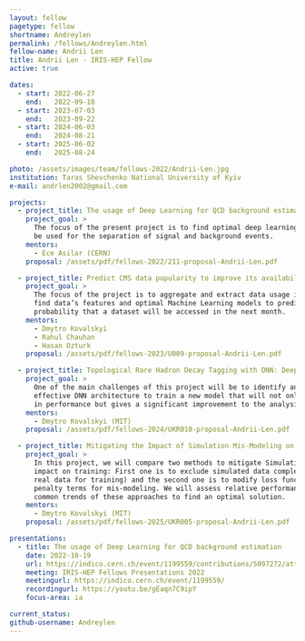 ```yaml
---
layout: fellow
pagetype: fellow
shortname: Andreylen
permalink: /fellows/Andreylen.html
fellow-name: Andrii Len
title: Andrii Len - IRIS-HEP Fellow
active: true

dates:
  - start: 2022-06-27
    end:   2022-09-18
  - start: 2023-07-03
    end:   2023-09-22
  - start: 2024-06-03
    end:   2024-08-21
  - start: 2025-06-02
    end:   2025-08-24

photo: /assets/images/team/fellows-2022/Andrii-Len.jpg
institution: Taras Shevchenko National University of Kyiv
e-mail: andrlen2002@gmail.com

projects:
  - project_title: The usage of Deep Learning for QCD background estimation
    project_goal: >
      The focus of the present project is to find optimal deep learning models to
      be used for the separation of signal and background events.
    mentors:
      - Ece Asilar (CERN)
    proposal: /assets/pdf/fellows-2022/211-proposal-Andrii-Len.pdf

  - project_title: Predict CMS data popularity to improve its availability for physics analysis
    project_goal: >
      The focus of the project is to aggregate and extract data usage information,
      find data’s features and optimal Machine Learning models to predict the
      probability that a dataset will be accessed in the next month.
    mentors:
      - Dmytro Kovalskyi
      - Rahul Chauhan
      - Hasan Ozturk
    proposal: /assets/pdf/fellows-2023/U009-proposal-Andrii-Len.pdf

  - project_title: Topological Rare Hadron Decay Tagging with DNN: Deep neural net topological tagger for rare hadron decay identification
    project_goal: >
      One of the main challenges of this project will be to identify and build an
      effective DNN architecture to train a new model that will not only match BDT
      in performance but gives a significant improvement to the analysis sensitivity.
    mentors:
      - Dmytro Kovalskyi (MIT)
    proposal: /assets/pdf/fellows-2024/UKR010-proposal-Andrii-Len.pdf

  - project_title: Mitigating the Impact of Simulation Mis-Modeling on DNN Training: Building Robust DNNs in the Presence of Detector Mis-Modeling
    project_goal: >
      In this project, we will compare two methods to mitigate Simulation Mis-modeling
      impact on training: First one is to exclude simulated data completely (use only
      real data for training) and the second one is to modify loss function to include
      penalty terms for mis-modeling. We will assess relative performance and identify
      common trends of these approaches to find an optimal solution.
    mentors:
      - Dmytro Kovalskyi (MIT)
    proposal: /assets/pdf/fellows-2025/UKR005-proposal-Andrii-Len.pdf

presentations:
  - title: The usage of Deep Learning for QCD background estimation
    date: 2022-10-19
    url: https://indico.cern.ch/event/1199559/contributions/5097272/attachments/2531407/4355497/IRIS-Hep%20Andrii_Len_Final_Presentation.pdf
    meeting: IRIS-HEP Fellows Presentations 2022
    meetingurl: https://indico.cern.ch/event/1199559/
    recordingurl: https://youtu.be/gEaqn7C9ipY
    focus-area: ia

current_status: 
github-username: Andreylen
---
```

